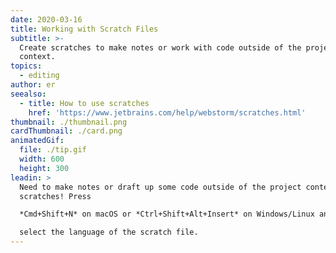 ```yaml
---
date: 2020-03-16
title: Working with Scratch Files
subtitle: >-
  Create scratches to make notes or work with code outside of the project
  context.
topics:
  - editing
author: er
seealso:
  - title: How to use scratches
    href: 'https://www.jetbrains.com/help/webstorm/scratches.html'
thumbnail: ./thumbnail.png
cardThumbnail: ./card.png
animatedGif:
  file: ./tip.gif
  width: 600
  height: 300
leadin: >
  Need to make notes or draft up some code outside of the project context? Use
  scratches! Press 

  *Cmd+Shift+N* on macOS or *Ctrl+Shift+Alt+Insert* on Windows/Linux and then 

  select the language of the scratch file.
---
```


